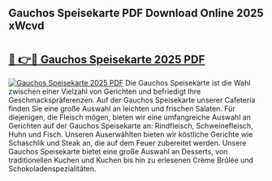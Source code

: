 ## Gauchos Speisekarte PDF Download Online 2025 xWcvd

# <h2><a href="http://gc8mzt3.nevu.top/?p=Gauchos+Speisekarte">🔗 👉🔴 Gauchos Speisekarte 2025 PDF</a></h2>

[![Gauchos Speisekarte 2025 PDF](https://i.imgur.com/dBaPXMq.png)](http://gc8mzt3.nevu.top/?p=Gauchos+Speisekarte)
Die Gauchos Speisekarte ist die Wahl zwischen einer Vielzahl von Gerichten und befriedigt Ihre Geschmackspräferenzen. Auf der Gauchos Speisekarte unserer Cafeteria finden Sie eine große Auswahl an leichten und frischen Salaten. Für diejenigen, die Fleisch mögen, bieten wir eine umfangreiche Auswahl an Gerichten auf der Gauchos Speisekarte an: Rindfleisch, Schweinefleisch, Huhn und Fisch. Unseren Auserwählten bieten wir köstliche Gerichte wie Schaschlik und Steak an, die auf dem Feuer zubereitet werden. Unsere Gauchos Speisekarte bietet eine große Auswahl an Desserts, von traditionellen Kuchen und Kuchen bis hin zu erlesenen Crème Brûlée und Schokoladenspezialitäten.
